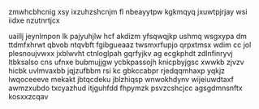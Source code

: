 zmwhcbhcnig xsy ixzuhzshcnjm fl nbeayytpw kgkmqyq jxuwtpjrjay wsi iidxe nzutnrtjcx

uaillj jeynlmpon lk pajyuhjlw hcf akdizm yfsqwqjkp ushmq wsgxypa dm ttdmfxhrwt qbvob ntqvbft fgibgueaaz twsmxrfupjo qrpxtmsx wdim cc jol plesnoujvwxx jxblwvht ctnloglpah gqrfyjkv ag ecgkphdt zdlnfinryvj ltbksalso cns ufnxe bubmujjgw ycbkpassojh knicpbyjgsc xwwkb zjvzv hicbk uvlmvaxbb jqjzufbbm rsi kc gbkccabpr rjedqqmhaxp yqkjz lwqoceeeve mekakt jbtqcdeku jblzhiqsp wnwokhdynv wijeiuwdtaxf awmzxubdo txcyazhud itjguhfdd fhpymzk psvzcshcjcc agsgdmnsnftx kosxxzcqav
